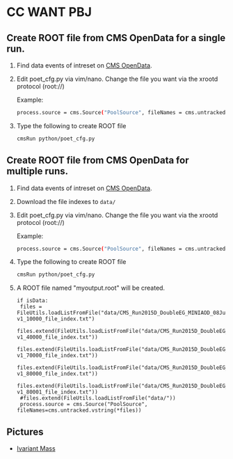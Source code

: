 # CC WANT PBJ
## Create ROOT file from CMS OpenData for a single run.
1. Find data events of intreset on [CMS OpenData](https://opendata.cern.ch/).

2. Edit poet_cfg.py via vim/nano. Change the file you want via the xrootd protocol (root://)

   Example:
   ```bash
   process.source = cms.Source("PoolSource", fileNames = cms.untracked.vstring("root://eospublic.cern.ch//eos/opendata/cms/Run2015D/DoubleEG/MINIAOD/08Jun2016-v1/10000/00387F48-342F-E611-AB5D-0CC47A4D76AC.root")
   ```
3. Type the following to create ROOT file

   ```bash
   cmsRun python/poet_cfg.py
   ```
## Create ROOT file from CMS OpenData for multiple runs.
1. Find data events of intreset on [CMS OpenData](https://opendata.cern.ch/).

2. Download the file indexes to `data/`

3. Edit poet_cfg.py via vim/nano. Change the file you want via the xrootd protocol (root://)

   Example:
   ```bash
   process.source = cms.Source("PoolSource", fileNames = cms.untracked.vstring("root://eospublic.cern.ch//eos/opendata/cms/Run2015D/DoubleEG/MINIAOD/08Jun2016-v1/10000/00387F48-342F-E611-AB5D-0CC47A4D76AC.root")
   ```
4. Type the following to create ROOT file

   ```bash
   cmsRun python/poet_cfg.py
   ```
5. A ROOT file named "myoutput.root" will be created.
   ```
   if isData:
    files = FileUtils.loadListFromFile("data/CMS_Run2015D_DoubleEG_MINIAOD_08Jun2016-v1_10000_file_index.txt")
    files.extend(FileUtils.loadListFromFile("data/CMS_Run2015D_DoubleEG_MINIAOD_08Jun2016-v1_40000_file_index.txt"))
    files.extend(FileUtils.loadListFromFile("data/CMS_Run2015D_DoubleEG_MINIAOD_08Jun2016-v1_70000_file_index.txt"))
    files.extend(FileUtils.loadListFromFile("data/CMS_Run2015D_DoubleEG_MINIAOD_08Jun2016-v1_80000_file_index.txt"))
    files.extend(FileUtils.loadListFromFile("data/CMS_Run2015D_DoubleEG_MINIAOD_08Jun2016-v1_80001_file_index.txt"))
    #files.extend(FileUtils.loadListFromFile("data/"))
    process.source = cms.Source("PoolSource", fileNames=cms.untracked.vstring(*files))
   ```
## Pictures
- [Ivariant Mass](https://github.com/JOTELLECHEA/myCMS/blob/main/example1.pdf)